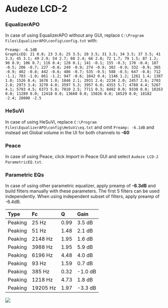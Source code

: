 # Audeze LCD-2

### EqualizerAPO
In case of using EqualizerAPO without any GUI, replace `C:\Program Files\EqualizerAPO\config\config.txt`
with:
```
Preamp: -6.1dB
GraphicEQ: 21 0.0; 23 3.6; 25 3.5; 28 3.5; 31 3.5; 34 3.5; 37 3.5; 41 3.3; 45 3.1; 49 2.9; 54 2.7; 60 2.4; 66 2.0; 72 1.7; 79 1.5; 87 1.2; 96 0.9; 106 0.7; 116 0.4; 128 0.1; 141 -0.1; 155 -0.3; 170 -0.4; 187 -0.5; 206 -0.7; 227 -0.8; 249 -0.9; 274 -0.9; 302 -0.9; 332 -0.9; 365 -0.9; 402 -0.8; 442 -0.6; 486 -0.7; 535 -0.5; 588 -0.5; 647 -0.8; 712 -1.1; 783 -1.0; 861 -1.2; 947 -0.6; 1042 0.4; 1146 1.2; 1261 1.4; 1387 1.0; 1526 0.4; 1678 1.0; 1846 2.1; 2031 2.4; 2234 2.0; 2457 2.6; 2703 2.8; 2973 3.4; 3270 4.0; 3597 5.3; 3957 6.0; 4353 5.7; 4788 4.4; 5267 4.1; 5793 4.5; 6373 5.0; 7010 2.5; 7711 0.3; 8482 0.0; 9330 0.0; 10263 0.0; 11289 0.0; 12418 0.0; 13660 0.0; 15026 0.0; 16529 0.0; 18182 -2.4; 20000 -2.5
```

### HeSuVi
In case of using HeSuVi, replace `C:\Program Files\EqualizerAPO\config\HeSuVi\eq.txt` and omit `Preamp:
-6.1dB` and instead set Global volume in the UI for both channels to **-60**

### Peace
In case of using Peace, click *Import* in Peace GUI and select `Audeze LCD-2 ParametricEQ.txt`.

### Parametric EQs
In case of using other parametric equalizer, apply preamp of **-6.3dB** and build filters manually
with these parameters. The first 5 filters can be used independently.
When using independent subset of filters, apply preamp of -6.4dB.

| Type    | Fc       |    Q | Gain    |
|:--------|:---------|:-----|:--------|
| Peaking | 25 Hz    | 0.99 | 3.5 dB  |
| Peaking | 51 Hz    | 1.48 | 2.1 dB  |
| Peaking | 2148 Hz  | 1.95 | 1.6 dB  |
| Peaking | 3988 Hz  | 1.95 | 5.9 dB  |
| Peaking | 6196 Hz  | 4.48 | 4.0 dB  |
| Peaking | 93 Hz    | 1.59 | 0.7 dB  |
| Peaking | 385 Hz   | 0.32 | -1.0 dB |
| Peaking | 1218 Hz  | 4.73 | 1.8 dB  |
| Peaking | 19205 Hz | 1.97 | -3.3 dB |

![](https://raw.githubusercontent.com/jaakkopasanen/AutoEq/master/results/innerfidelity/sbaf-serious/Audeze%20LCD-2/Audeze%20LCD-2.png)